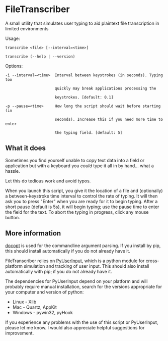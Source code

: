 FileTranscriber
===============

A small utility that simulates user typing to aid plaintext file transcription
in limited environments

Usage:

    transcribe <file> [--interval=<time>]

    transcribe (--help | --version)

Options:

    -i --interval=<time>  Interval between keystrokes (in seconds). Typing too

                          quickly may break applications processing the

                          keystrokes. [default: 0.1]

    -p --pause=<time>     How long the script should wait before starting (in

                          seconds). Increase this if you need more time to enter

                          the typing field. [default: 5]

What it does
------------

Sometimes you find yourself unable to copy text data into a field or application
but with a keyboard you *could* type it all in by hand... what a hassle.

Let this do tedious work and avoid typos.

When you launch this script, you give it the location of a file and (optionally)
a between-keystroke time interval to control the rate of typing. It will then ask
you to press "Enter" when you are ready for it to begin typing. After a short
pause (default is 5s), it will begin typing; use the pause time to enter the field
for the text. To abort the typing in progress, click any mouse button.

More information
----------------

[docopt](https://github.com/docopt/docopt) is used for the commandline argument
parsing. If you install by pip, this should install automatically if you do not
already have it.

FileTranscriber relies on [PyUserInput](https://github.com/SavinaRoja/PyUserInput),
which is a python module for cross-platform simulation and tracking of user input.
This should also install automatically with pip; if you do not already have it.

The dependencies for PyUserInput depend on your platform and will probably require
manual installation, search for the versions appropriate for your computer and
version of python:

  * Linux - Xlib
  * Mac - Quartz, AppKit
  * Windows - pywin32, pyHook

If you experience any problems with the use of this script or PyUserInput, please
let me know. I would also appreciate helpful suggestions for improvement.
